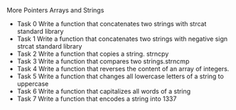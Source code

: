 More Pointers Arrays and Strings

* Task 0 
Write a function that concatenates two strings with strcat standard library 
* Task 1 
Write a function that concatenates two strings with negative sign strcat standard library 
* Task 2
Write a function that copies a string. strncpy
* Task 3
Write a function that compares two strings.strncmp
* Task 4
Write a function that reverses the content of an array of integers.
* Task 5
Write a function that changes all lowercase letters of a string to uppercase
* Task 6
Write a function that capitalizes all words of a string
* Task 7
Write a function that encodes a string into 1337

